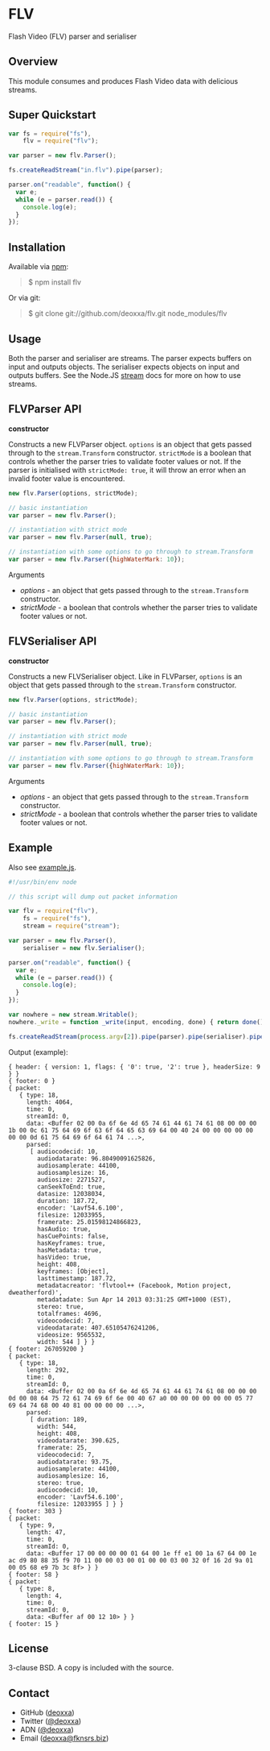 FLV
===

Flash Video (FLV) parser and serialiser

Overview
--------

This module consumes and produces Flash Video data with delicious streams.

Super Quickstart
----------------

```javascript
var fs = require("fs"),
    flv = require("flv");

var parser = new flv.Parser();

fs.createReadStream("in.flv").pipe(parser);

parser.on("readable", function() {
  var e;
  while (e = parser.read()) {
    console.log(e);
  }
});
```

Installation
------------

Available via [npm](http://npmjs.org/):

> $ npm install flv

Or via git:

> $ git clone git://github.com/deoxxa/flv.git node_modules/flv

Usage
-----

Both the parser and serialiser are streams. The parser expects buffers on input
and outputs objects. The serialiser expects objects on input and outputs
buffers. See the Node.JS [stream](http://nodejs.org/docs/latest/api/stream.html)
docs for more on how to use streams.

FLVParser API
-------------

**constructor**

Constructs a new FLVParser object. `options` is an object that gets passed
through to the `stream.Transform` constructor. `strictMode` is a boolean that
controls whether the parser tries to validate footer values or not. If the
parser is initialised with `strictMode: true`, it will throw an error when an
invalid footer value is encountered.

```javascript
new flv.Parser(options, strictMode);
```

```javascript
// basic instantiation
var parser = new flv.Parser();

// instantiation with strict mode
var parser = new flv.Parser(null, true);

// instantiation with some options to go through to stream.Transform
var parser = new flv.Parser({highWaterMark: 10});
```

Arguments

* _options_ - an object that gets passed through to the `stream.Transform`
  constructor.
* _strictMode_ - a boolean that controls whether the parser tries to validate
  footer values or not.

FLVSerialiser API
-----------------

**constructor**

Constructs a new FLVSerialiser object. Like in FLVParser, `options` is an object
that gets passed through to the `stream.Transform` constructor.

```javascript
new flv.Parser(options, strictMode);
```

```javascript
// basic instantiation
var parser = new flv.Parser();

// instantiation with strict mode
var parser = new flv.Parser(null, true);

// instantiation with some options to go through to stream.Transform
var parser = new flv.Parser({highWaterMark: 10});
```

Arguments

* _options_ - an object that gets passed through to the `stream.Transform`
  constructor.
* _strictMode_ - a boolean that controls whether the parser tries to validate
  footer values or not.

Example
-------

Also see [example.js](https://github.com/deoxxa/pillion/blob/master/example.js).

```javascript
#!/usr/bin/env node

// this script will dump out packet information

var flv = require("flv"),
    fs = require("fs"),
    stream = require("stream");

var parser = new flv.Parser(),
    serialiser = new flv.Serialiser();

parser.on("readable", function() {
  var e;
  while (e = parser.read()) {
    console.log(e);
  }
});

var nowhere = new stream.Writable();
nowhere._write = function _write(input, encoding, done) { return done(); };

fs.createReadStream(process.argv[2]).pipe(parser).pipe(serialiser).pipe(nowhere);
```

Output (example):

```
{ header: { version: 1, flags: { '0': true, '2': true }, headerSize: 9 } }
{ footer: 0 }
{ packet:
   { type: 18,
     length: 4064,
     time: 0,
     streamId: 0,
     data: <Buffer 02 00 0a 6f 6e 4d 65 74 61 44 61 74 61 08 00 00 00 1b 00 0c 61 75 64 69 6f 63 6f 64 65 63 69 64 00 40 24 00 00 00 00 00 00 00 0d 61 75 64 69 6f 64 61 74 ...>,
     parsed:
      [ audiocodecid: 10,
        audiodatarate: 96.80490091625826,
        audiosamplerate: 44100,
        audiosamplesize: 16,
        audiosize: 2271527,
        canSeekToEnd: true,
        datasize: 12038034,
        duration: 187.72,
        encoder: 'Lavf54.6.100',
        filesize: 12033955,
        framerate: 25.01598124866823,
        hasAudio: true,
        hasCuePoints: false,
        hasKeyframes: true,
        hasMetadata: true,
        hasVideo: true,
        height: 408,
        keyframes: [Object],
        lasttimestamp: 187.72,
        metadatacreator: 'flvtool++ (Facebook, Motion project, dweatherford)',
        metadatadate: Sun Apr 14 2013 03:31:25 GMT+1000 (EST),
        stereo: true,
        totalframes: 4696,
        videocodecid: 7,
        videodatarate: 407.65105476241206,
        videosize: 9565532,
        width: 544 ] } }
{ footer: 267059200 }
{ packet:
   { type: 18,
     length: 292,
     time: 0,
     streamId: 0,
     data: <Buffer 02 00 0a 6f 6e 4d 65 74 61 44 61 74 61 08 00 00 00 0d 00 08 64 75 72 61 74 69 6f 6e 00 40 67 a0 00 00 00 00 00 00 05 77 69 64 74 68 00 40 81 00 00 00 00 ...>,
     parsed:
      [ duration: 189,
        width: 544,
        height: 408,
        videodatarate: 390.625,
        framerate: 25,
        videocodecid: 7,
        audiodatarate: 93.75,
        audiosamplerate: 44100,
        audiosamplesize: 16,
        stereo: true,
        audiocodecid: 10,
        encoder: 'Lavf54.6.100',
        filesize: 12033955 ] } }
{ footer: 303 }
{ packet:
   { type: 9,
     length: 47,
     time: 0,
     streamId: 0,
     data: <Buffer 17 00 00 00 00 01 64 00 1e ff e1 00 1a 67 64 00 1e ac d9 80 88 35 f9 70 11 00 00 03 00 01 00 00 03 00 32 0f 16 2d 9a 01 00 05 68 e9 7b 3c 8f> } }
{ footer: 58 }
{ packet:
   { type: 8,
     length: 4,
     time: 0,
     streamId: 0,
     data: <Buffer af 00 12 10> } }
{ footer: 15 }
```

License
-------

3-clause BSD. A copy is included with the source.

Contact
-------

* GitHub ([deoxxa](http://github.com/deoxxa))
* Twitter ([@deoxxa](http://twitter.com/deoxxa))
* ADN ([@deoxxa](https://alpha.app.net/deoxxa))
* Email ([deoxxa@fknsrs.biz](mailto:deoxxa@fknsrs.biz))
